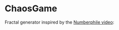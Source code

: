 # ChaosGame

Fractal generator inspired by the [Numberphile video](https://www.youtube.com/watch?v=kbKtFN71Lfs&t=407s&pp=sAQA):